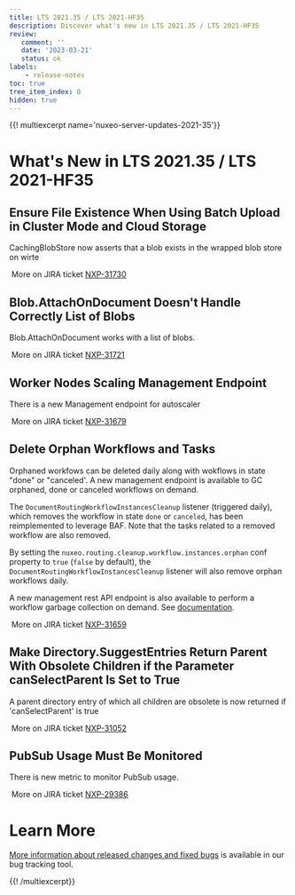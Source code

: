 ```yaml
---
title: LTS 2021.35 / LTS 2021-HF35
description: Discover what's new in LTS 2021.35 / LTS 2021-HF35
review:
   comment: ''
   date: '2023-03-21'
   status: ok
labels:
    - release-notes
toc: true
tree_item_index: 0
hidden: true
---
```


{{! multiexcerpt name='nuxeo-server-updates-2021-35'}}
# What's New in LTS 2021.35 / LTS 2021-HF35

## Ensure File Existence When Using Batch Upload in Cluster Mode and Cloud Storage


CachingBlobStore now asserts that a blob exists in the wrapped blob store on wirte

<i class="fa fa-long-arrow-right" aria-hidden="true"></i>&nbsp;More on JIRA ticket [NXP-31730](https://jira.nuxeo.com/browse/NXP-31730)

## Blob.AttachOnDocument Doesn't Handle Correctly List of Blobs


Blob.AttachOnDocument works with a list of blobs.

<i class="fa fa-long-arrow-right" aria-hidden="true"></i>&nbsp;More on JIRA ticket [NXP-31721](https://jira.nuxeo.com/browse/NXP-31721)

## Worker Nodes Scaling Management Endpoint


There is a new Management endpoint for autoscaler

<i class="fa fa-long-arrow-right" aria-hidden="true"></i>&nbsp;More on JIRA ticket [NXP-31679](https://jira.nuxeo.com/browse/NXP-31679)

## Delete Orphan Workflows and Tasks


Orphaned workfows can be deleted daily along with wokflows in state "done" or "canceled'. A new management endpoint is available to GC orphaned, done or canceled workflows on demand.

The `DocumentRoutingWorkflowInstancesCleanup` listener (triggered daily), which removes the workflow in state `done` or `canceled`, has been reimplemented to leverage BAF. Note that the tasks related to a removed workflow are also removed.

By setting the `nuxeo.routing.cleanup.workflow.instances.orphan` conf property to `true` (`false` by default), the `DocumentRoutingWorkflowInstancesCleanup` listener will also remove orphan workflows daily.

A new management rest API endpoint is also available to perform a workflow garbage collection on demand. See [documentation](https://doc.nuxeo.com/rest-api/1/workflows-endpoint/).

<i class="fa fa-long-arrow-right" aria-hidden="true"></i>&nbsp;More on JIRA ticket [NXP-31659](https://jira.nuxeo.com/browse/NXP-31659)

## Make Directory.SuggestEntries Return Parent With Obsolete Children if the Parameter canSelectParent Is Set to True


A parent directory entry of which all children are obsolete is now returned if 'canSelectParent' is true

<i class="fa fa-long-arrow-right" aria-hidden="true"></i>&nbsp;More on JIRA ticket [NXP-31052](https://jira.nuxeo.com/browse/NXP-31052)

## PubSub Usage Must Be Monitored


There is new metric to monitor PubSub usage.

<i class="fa fa-long-arrow-right" aria-hidden="true"></i>&nbsp;More on JIRA ticket [NXP-29386](https://jira.nuxeo.com/browse/NXP-29386)


# Learn More

[More information about released changes and fixed bugs](https://jira.nuxeo.com/secure/ReleaseNote.jspa?projectId=10011&version=22210) is available in our bug tracking tool.

{{! /multiexcerpt}}
